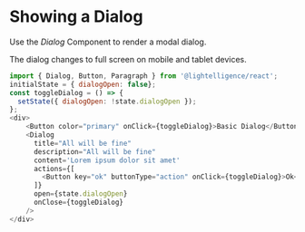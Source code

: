 # Showing a Dialog

Use the *Dialog* Component to render a modal dialog.

The dialog changes to full screen on mobile and tablet devices.


```js
import { Dialog, Button, Paragraph } from '@lightelligence/react';
initialState = { dialogOpen: false};
const toggleDialog = () => {
  setState({ dialogOpen: !state.dialogOpen });
};
<div>
    <Button color="primary" onClick={toggleDialog}>Basic Dialog</Button>
    <Dialog
      title="All will be fine"
      description="All will be fine"
      content='Lorem ipsum dolor sit amet'
      actions={[
        <Button key="ok" buttonType="action" onClick={toggleDialog}>Ok</Button>
      ]}
      open={state.dialogOpen}
      onClose={toggleDialog}
    />
</div>
```
